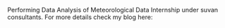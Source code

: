 Performing Data Analysis of Meteorological Data
Internship under suvan consultants.
For more details check my blog here:
